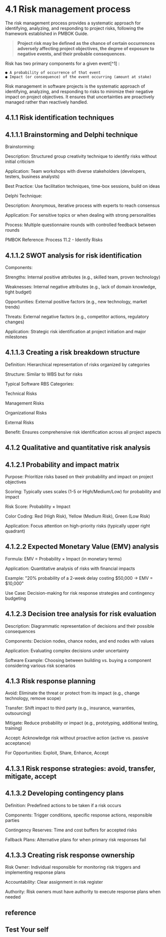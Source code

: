 # 4.1 Risk management process

The risk management process provides a systematic approach for identifying, analyzing, and responding to project risks, following the framework established in PMBOK Guide.

> **Project risk may be defined as the chance of certain occurrences adversely affecting project objectives, the degree of exposure to negative events, and their probable consequences.**

Risk has two primary components for a given event[^1] :

    ● A probability of occurrence of that event
    ● Impact (or consequence) of the event occurring (amount at stake)

Risk management in software projects is the systematic approach of identifying, analyzing, and responding to risks to minimize their negative impact on project objectives. It ensures that uncertainties are proactively managed rather than reactively handled.

## 4.1.1 Risk identification techniques

## 4.1.1.1 Brainstorming and Delphi technique

Brainstorming:

Description: Structured group creativity technique to identify risks without initial criticism

Application: Team workshops with diverse stakeholders (developers, testers, business analysts)

Best Practice: Use facilitation techniques, time-box sessions, build on ideas

Delphi Technique:

Description: Anonymous, iterative process with experts to reach consensus

Application: For sensitive topics or when dealing with strong personalities

Process: Multiple questionnaire rounds with controlled feedback between rounds

PMBOK Reference: Process 11.2 - Identify Risks

## 4.1.1.2 SWOT analysis for risk identification

Components:

Strengths: Internal positive attributes (e.g., skilled team, proven technology)

Weaknesses: Internal negative attributes (e.g., lack of domain knowledge, tight budget)

Opportunities: External positive factors (e.g., new technology, market trends)

Threats: External negative factors (e.g., competitor actions, regulatory changes)

Application: Strategic risk identification at project initiation and major milestones

## 4.1.1.3 Creating a risk breakdown structure

Definition: Hierarchical representation of risks organized by categories

Structure: Similar to WBS but for risks

Typical Software RBS Categories:

Technical Risks

Management Risks

Organizational Risks

External Risks

Benefit: Ensures comprehensive risk identification across all project aspects

## 4.1.2 Qualitative and quantitative risk analysis

## 4.1.2.1 Probability and impact matrix

Purpose: Prioritize risks based on their probability and impact on project objectives

Scoring: Typically uses scales (1-5 or High/Medium/Low) for probability and impact

Risk Score: Probability × Impact

Color Coding: Red (High Risk), Yellow (Medium Risk), Green (Low Risk)

Application: Focus attention on high-priority risks (typically upper right quadrant)

## 4.1.2.2 Expected Monetary Value (EMV) analysis

Formula: EMV = Probability × Impact (in monetary terms)

Application: Quantitative analysis of risks with financial impacts

Example: "20% probability of a 2-week delay costing $50,000 → EMV = $10,000"

Use Case: Decision-making for risk response strategies and contingency budgeting

## 4.1.2.3 Decision tree analysis for risk evaluation

Description: Diagrammatic representation of decisions and their possible consequences

Components: Decision nodes, chance nodes, and end nodes with values

Application: Evaluating complex decisions under uncertainty

Software Example: Choosing between building vs. buying a component considering various risk scenarios

## 4.1.3 Risk response planning

Avoid: Eliminate the threat or protect from its impact (e.g., change technology, remove scope)

Transfer: Shift impact to third party (e.g., insurance, warranties, outsourcing)

Mitigate: Reduce probability or impact (e.g., prototyping, additional testing, training)

Accept: Acknowledge risk without proactive action (active vs. passive acceptance)

For Opportunities: Exploit, Share, Enhance, Accept

## 4.1.3.1 Risk response strategies: avoid, transfer, mitigate, accept

## 4.1.3.2 Developing contingency plans

Definition: Predefined actions to be taken if a risk occurs

Components: Trigger conditions, specific response actions, responsible parties

Contingency Reserves: Time and cost buffers for accepted risks

Fallback Plans: Alternative plans for when primary risk responses fail

## 4.1.3.3 Creating risk response ownership

Risk Owner: Individual responsible for monitoring risk triggers and implementing response plans

Accountability: Clear assignment in risk register

Authority: Risk owners must have authority to execute response plans when needed

## reference

## Test Your self

```

```
